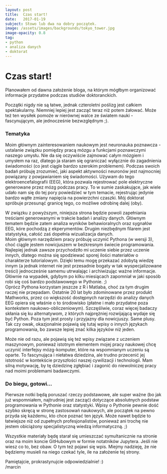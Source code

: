 ```yaml
---
layout: post
title:  Czas start!
date:   2017-01-19
subject: Słowo lub dwa na dobry początek.
image: /assets/images/backgrounds/tokyo_tower.jpg
image-opacity: 0.8
tag:
- python
- analiza danych
- doktorat
---
```


<!-- more -->

# Czas start!

Planowałem od dawna założenie bloga, na którym mógłbym organizować informacje przydatne podczas studiów doktoranckich.

Początki nigdy nie są łatwe, jednak czteroletni poślizg jest całkiem spektakularny. Niemniej lepiej jest zacząć teraz niż potem żałować. Może też ten wysiłek pomoże w nierównej walce ze światem nauki - fascynującym, ale jednocześnie bezwzględnym ;).

### Tematyka

Moim głównym zainteresowaniem naukowym jest neuronauka poznawcza - ustalanie związku pomiędzy pracą mózgu a funkcjami poznawczymi naszego umysłu. Nie da się oczywiście zajmować całym mózgiem i umysłem na raz, dlatego ja staram się ograniczać wyłącznie do zagadnienia świadomości (co jest ciągle bardzo szerokim problemem). Podczas swoich badań próbuję zrozumieć, jaki aspekt aktywności neuronów jest najmocniej powiązany z powjawianiem się świadomości. Używam do tego elektroencefalografii (EEG), która pozwala rejestrować pole elektryczne generowane przez mózg podczas pracy. To w sumie zaskakujące, jak wiele udało nam się do tej pory powiedzieć w tym temacie, rejestrując jedynie bardzo wątłe zmiany napięcia na powierzchni czaszki. Mój doktorat spróbuje przesunąć granicę tego, co możliwe odrobinę dalej (oby).

W związku z powyższym, niniejsza strona będzie powoli zapełniania treściami generowanymi w trakcie badań i analizy danych. Głównym tematem będzie zatem analiza wyników behawioralnych oraz sygnałów EEG, kóre pochodzą z ekperymentów. Drugim niezbędnym filarem jest statystyka, całość zaś dopełnia wizualizacja danych.  
Moim głównym narzędziem pracy próbuję uczynić Pythona (w wersji 3), choć ciągle jestem nowicjuszem w bezkresnym świecie programowania. Najlepiej jednak zawsze przychodziło mi uczenie siebie przez uczenie innych, dlatego można się spodziewać sporej ilości materiałów o charakterze tutorialowym. Dzięki temu mogę przekazać zdobytą wiedzę innym (a jednak internet nie jest przesadnie bogaty w tak wyspecjalizowane treści) jednocześnie samemu utrwalając i archiwizując ważne informacje. Głównie na wypadek, gdybym po kilku miesiącach zapomniał w jaki sposób robi się coś bardzo podstawowego w Pythonie. ;)  
Oprócz Pythona korzystam jeszcze z R i Matlaba, choć za tym drugim raczej nie przepadam. Ostatnie 20 lat było zdominowane przez produkt Mathworks, przez co większość dostępnych narzędzi do analizy danych EEG opiera się właśnie o to środowisko (płatne i mało przydatne poza kontekstem naukowo-obliczeniowym). Szczęśliwie, coraz więcej badaczy skłania się ku alternatywom, z których najprężniej rozwijającą wydaje się być Python. Poza tym jest prosty i przyjazny dla nowicjuszy. Same plusy. Tak czy owak, okazjonalnie pojawią się tutaj wpisy o innych językach programowania, bo zawsze lepiej znać kilka języków niż jeden.

Może nie od razu, ale pojawią się też wpisy związane z uczeniem maszynowym, ponieważ istotnym elementem mojej pracy naukowej chcę uczynić interfejsy mózg-komputer, które na wspomnianym uczeniu są oparte. To fascynująca i niełatwa dziedzina, ale trudno przecenić jej istotność w kontekście przyszłości naszej cywilizacji i technologii. Mam silną motywację, by tę dziedzinę zgłębiać i zagonić do niewolniczej pracy nad moimi problemami badawczymi.

### Do biegu, gotowi...

Pierwsze notki będą poruszać rzeczy podstawowe, ale super ważne (bo jak już wspomniałem, najtrudniej jest zacząć) dotyczące absolutnych podstaw programowania w Pythonie oraz statystyki. Wpisy o Pythonie pewnie dość szybko skręcą w stronę zastosowań naukowych, ale początek na pewno przyda się każdemu, kto chce poznać ten język. Może nawet będzie to łatwiejsze niż od zupełnych profesjonalistów, ponieważ ani trochę nie jestem obiciążony specjalistyczną wiedzą informatyczną. ;)

Wszystkie materiały będę starał się umieszczać symultanicznie na stronie oraz na moim koncie GitHubowym w formie notatników Jupytera. Jeśli nie wiesz co to, bez obaw. O tym też pojawi się wpis. Miejmy nadzieję, że nie będziemy musieli na niego czekać tyle, ile na założenie tej strony.

Pamiętajcie, prokrastynujcie odpowiedzialnie! :)  
/marcin
